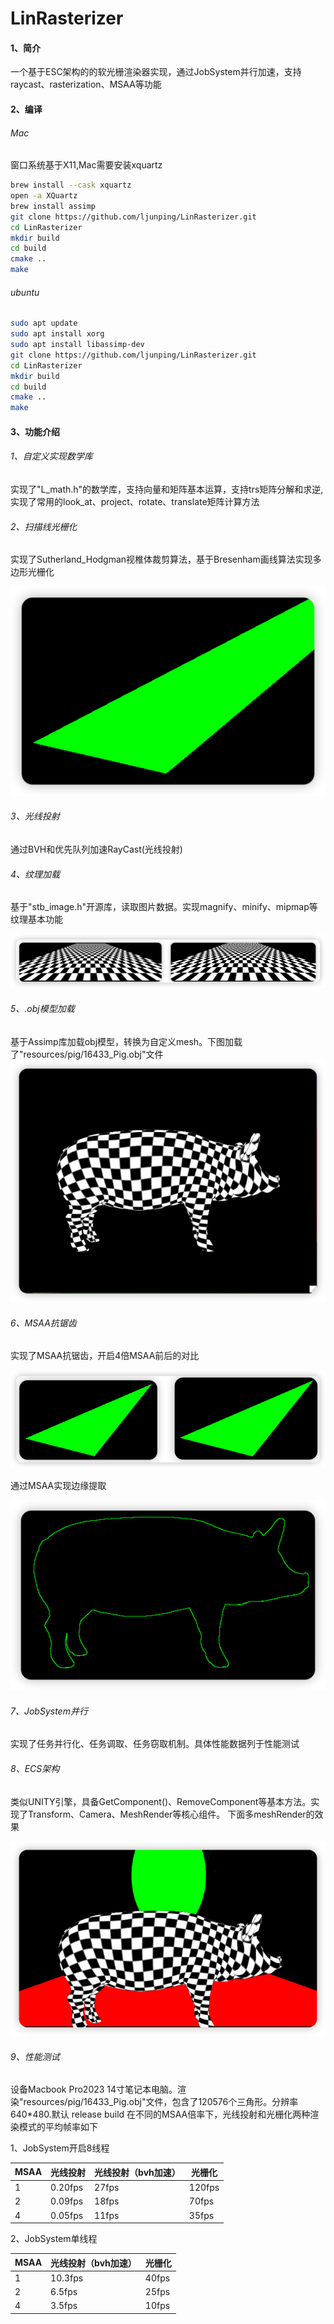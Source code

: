 # LinRasterizer
#### 1、简介
一个基于ESC架构的的软光栅渲染器实现，通过JobSystem并行加速，支持raycast、rasterization、MSAA等功能

#### 2、编译
###### Mac
窗口系统基于X11,Mac需要安装xquartz
```sh
brew install --cask xquartz
open -a XQuartz
brew install assimp
git clone https://github.com/ljunping/LinRasterizer.git
cd LinRasterizer
mkdir build
cd build
cmake ..
make
```
###### ubuntu
```sh
sudo apt update
sudo apt install xorg
sudo apt install libassimp-dev
git clone https://github.com/ljunping/LinRasterizer.git
cd LinRasterizer
mkdir build
cd build
cmake ..
make
```

#### 3、功能介绍
###### 1、自定义实现数学库
实现了"L_math.h"的数学库，支持向量和矩阵基本运算，支持trs矩阵分解和求逆,实现了常用的look_at、project、rotate、translate矩阵计算方法
###### 2、扫描线光栅化
实现了Sutherland_Hodgman视椎体裁剪算法，基于Bresenham画线算法实现多边形光栅化

![simple_tri_clip.png](render_img/simple_tri_clip.png)

###### 3、光线投射
通过BVH和优先队列加速RayCast(光线投射)
###### 4、纹理加载
基于"stb_image.h"开源库，读取图片数据。实现magnify、minify、mipmap等纹理基本功能

![mipmap_compare.png](render_img/mipmap_compare.png)
###### 5、.obj模型加载
基于Assimp库加载obj模型，转换为自定义mesh。下图加载了"resources/pig/16433_Pig.obj"文件
![img.png](render_img/img_obj.png)

###### 6、MSAA抗锯齿
实现了MSAA抗锯齿，开启4倍MSAA前后的对比

![msaa_compare.png](render_img/msaa_compare.png)

通过MSAA实现边缘提取

![msaa_edge.png](render_img/msaa_edge.png)

###### 7、JobSystem并行
实现了任务并行化、任务调取、任务窃取机制。具体性能数据列于性能测试
###### 8、ECS架构
类似UNITY引擎，具备GetComponent<T>()、RemoveComponent<T>等基本方法。实现了Transform、Camera、MeshRender等核心组件。
下面多meshRender的效果

![muti_obj.png](render_img/muti_obj.png)
###### 9、性能测试
设备Macbook Pro2023 14寸笔记本电脑。渲染"resources/pig/16433_Pig.obj"文件，包含了120576个三角形。分辨率640*480.默认 release build
在不同的MSAA倍率下，光线投射和光栅化两种渲染模式的平均帧率如下

1、JobSystem开启8线程

| MSAA | 光线投射    | 光线投射（bvh加速） | 光栅化    |           
|------|---------|-------------|--------|
| 1    | 0.20fps | 27fps       | 120fps |
| 2    | 0.09fps | 18fps       | 70fps  |
| 4    | 0.05fps | 11fps       | 35fps  |

2、JobSystem单线程

| MSAA   | 光线投射（bvh加速） | 光栅化    |
|--------|-------------|--------|
| 1     | 10.3fps       | 40fps |
| 2     | 6.5fps       | 25fps  |
| 4     |3.5fps       | 10fps  |


